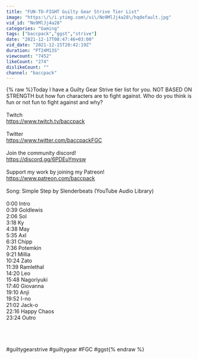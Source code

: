 ```yaml
---
title: "FUN-TO-FIGHT Guilty Gear Strive Tier List"
image: "https:\/\/i.ytimg.com\/vi\/No9MlJj4a28\/hqdefault.jpg"
vid_id: "No9MlJj4a28"
categories: "Gaming"
tags: ["baccpack","ggst","strive"]
date: "2021-12-17T08:47:46+03:00"
vid_date: "2021-12-15T20:42:19Z"
duration: "PT24M13S"
viewcount: "7452"
likeCount: "274"
dislikeCount: ""
channel: "baccpack"
---
```

{% raw %}Today I have a Guilty Gear Strive tier list for you. NOT BASED ON STRENGTH but how fun characters are to fight against. Who do you think is fun or not fun to fight against and why?<br /><br />Twitch<br /><a rel="nofollow" target="blank" href="https://www.twitch.tv/baccpack">https://www.twitch.tv/baccpack</a><br /><br />Twitter<br /><a rel="nofollow" target="blank" href="https://www.twitter.com/baccpackFGC">https://www.twitter.com/baccpackFGC</a><br /><br />Join the community discord!<br /><a rel="nofollow" target="blank" href="https://discord.gg/6PDEuYmysw">https://discord.gg/6PDEuYmysw</a><br /><br />Support my work by joining my Patreon!<br /><a rel="nofollow" target="blank" href="https://www.patreon.com/baccpack">https://www.patreon.com/baccpack</a><br /><br />Song: Simple Step by Slenderbeats (YouTube Audio Library)<br /><br />0:00 Intro<br />0:39 Goldlewis<br />2:06 Sol<br />3:18 Ky<br />4:38 May<br />5:35 Axl<br />6:31 Chipp<br />7:36 Potemkin<br />9:21 Millia<br />10:24 Zato<br />11:39 Ramlethal<br />14:20 Leo<br />15:48 Nagoriyuki<br />17:40 Giovanna<br />19:10 Anji<br />19:52 I-no<br />21:02 Jack-o<br />22:16 Happy Chaos<br />23:24 Outro<br /><br /><br /><br /><br />#guiltygearstrive #guiltygear #FGC #ggst{% endraw %}
